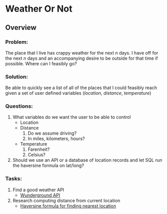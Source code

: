 # Weather Or Not

## Overview

### Problem:
The place that I live has crappy weather for the next _*n*_ days.  I have off for the next _*n*_ days and an accompanying desire to be outside for that time if possible.  Where can I feasibly go?

### Solution:
Be able to quickly see a list of all of the places that I could feasibly reach given a set of user defined variables (_location_, _distance_, _temperature_)

### Questions:
1. What variables do we want the user to be able to control
	- Location
	- Distance
		1. Do we assume driving?
		2. In miles, kilometers, hours?
	- Temperature
		1. Farenheit?
		2. Celsius?
2. Should we use an API or a database of location records and let SQL run the haversine formula on lat/long?

### Tasks:
1. Find a good weather API
	- [Wunderground API](https://www.wunderground.com/weather/api/)
2. Research computing distance from current location
	- [Haversine formula for finding nearest location](http://www.plumislandmedia.net/mysql/haversine-mysql-nearest-loc/)